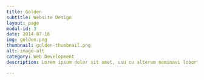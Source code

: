 ```yaml
---
title: Golden
subtitle: Website Design
layout: page
modal-id: 3
date: 2014-07-16
img: golden.png
thumbnail: golden-thumbnail.png
alt: image-alt
category: Web Development
description: Lorem ipsum dolor sit amet, usu cu alterum nominavi lobortis. At duo novum diceret. Tantas apeirian vix et, usu sanctus postulant inciderint ut, populo diceret necessitatibus in vim. Cu eum dicam feugiat noluisse.

---
```

